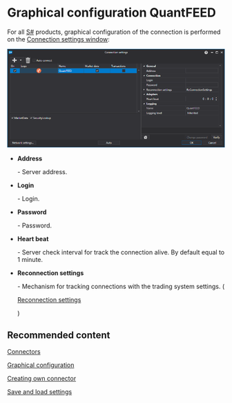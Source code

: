 # Graphical configuration QuantFEED

For all [S\#](StockSharpAbout.md) products, graphical configuration of the connection is performed on the [Connection settings window](API_UI_ConnectorWindow.md):

![API GUI Settings QuantFEED](../images/API_GUI_Settings_QuantFEED.png)

- **Address**

   \- Server address.
- **Login**

   \- Login.
- **Password**

   \- Password.
- **Heart beat**

   \- Server check interval for track the connection alive. By default equal to 1 minute.
- **Reconnection settings**

   \- Mechanism for tracking connections with the trading system settings. (

  [Reconnection settings](Reconnect.md)

  )

## Recommended content

[Connectors](API_Connectors.md)

[Graphical configuration](API_ConnectorsUIConfiguration.md)

[Creating own connector](ConnectorCreating.md)

[Save and load settings](API_Connectors_SaveConnectorSettings.md)
